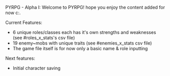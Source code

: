 PYRPG - Alpha I:
Welcome to PYRPG! hope you enjoy the content added for now c:.

Current Features:
- 6 unique roles/classes each has it's own strengths and weaknesses (see #roles_x_stats's csv file)
- 19 enemy~mobs with unique traits (see #enemies_x_stats csv file)
- The game file itself is for now only a basic name & role inputting

Next features:
- Initial character saving
